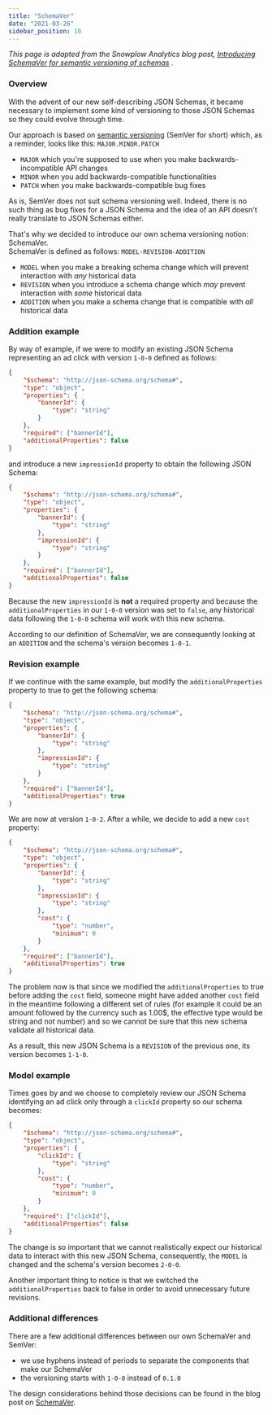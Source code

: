```yaml
---
title: "SchemaVer"
date: "2021-03-26"
sidebar_position: 10
---
```


_This page is adapted from the Snowplow Analytics blog post, [Introducing SchemaVer for semantic versioning of schemas](http://snowplowanalytics.com/blog/2014/05/13/introducing-schemaver-for-semantic-versioning-of-schemas/) ._

### Overview

With the advent of our new self-describing JSON Schemas, it became necessary to implement some kind of versioning to those JSON Schemas so they could evolve through time.

Our approach is based on [semantic versioning](http://semver.org/) (SemVer for short) which, as a reminder, looks like this: `MAJOR.MINOR.PATCH`

- `MAJOR` which you're supposed to use when you make backwards-incompatible API changes
- `MINOR` when you add backwards-compatible functionalities
- `PATCH` when you make backwards-compatible bug fixes

As is, SemVer does not suit schema versioning well. Indeed, there is no such thing as bug fixes for a JSON Schema and the idea of an API doesn't really translate to JSON Schemas either.

That's why we decided to introduce our own schema versioning notion: SchemaVer.  
SchemaVer is defined as follows: `MODEL-REVISION-ADDITION`

- `MODEL` when you make a breaking schema change which will prevent interaction with _any_ historical data
- `REVISION` when you introduce a schema change which _may_ prevent interaction with _some_ historical data
- `ADDITION` when you make a schema change that is compatible with _all_ historical data

### Addition example

By way of example, if we were to modify an existing JSON Schema representing an ad click with version `1-0-0` defined as follows:

```json
{
    "$schema": "http://json-schema.org/schema#",
    "type": "object",
    "properties": {
        "bannerId": {
            "type": "string"
        }
    },
    "required": ["bannerId"],
    "additionalProperties": false
}
```

and introduce a new `impressionId` property to obtain the following JSON Schema:

```json
{
    "$schema": "http://json-schema.org/schema#",
    "type": "object",
    "properties": {
        "bannerId": {
            "type": "string"
        },
        "impressionId": {
            "type": "string"
        }
    },
    "required": ["bannerId"],
    "additionalProperties": false
}
```

Because the new `impressionId` is **not** a required property and because the `additionalProperties` in our `1-0-0` version was set to `false`, any historical data following the `1-0-0` schema will work with this new schema.  
  
According to our definition of SchemaVer, we are consequently looking at an `ADDITION` and the schema's version becomes `1-0-1`.

### Revision example

If we continue with the same example, but modify the `additionalProperties` property to true to get the following schema:

```json
{
    "$schema": "http://json-schema.org/schema#",
    "type": "object",
    "properties": {
        "bannerId": {
            "type": "string"
        },
        "impressionId": {
            "type": "string"
        }
    },
    "required": ["bannerId"],
    "additionalProperties": true
}
```

We are now at version `1-0-2`. After a while, we decide to add a new `cost` property:

```json
{
    "$schema": "http://json-schema.org/schema#",
    "type": "object",
    "properties": {
        "bannerId": {
            "type": "string"
        },
        "impressionId": {
            "type": "string"
        },
        "cost": {
            "type": "number",
            "minimum": 0
        }
    },
    "required": ["bannerId"],
    "additionalProperties": true
}
```

The problem now is that since we modified the `additionalProperties` to true before adding the `cost` field, someone might have added another `cost` field in the meantime following a different set of rules (for example it could be an amount followed by the currency such as 1.00$, the effective type would be string and not number) and so we cannot be sure that this new schema validate all historical data.  
  
As a result, this new JSON Schema is a `REVISION` of the previous one, its version becomes `1-1-0`.

### Model example

Times goes by and we choose to completely review our JSON Schema identifying an ad click only through a `clickId` property so our schema becomes:

```json
{
    "$schema": "http://json-schema.org/schema#",
    "type": "object",
    "properties": {
        "clickId": {
            "type": "string"
        },
        "cost": {
            "type": "number",
            "minimum": 0
        }
    },
    "required": ["clickId"],
    "additionalProperties": false
}
```

The change is so important that we cannot realistically expect our historical data to interact with this new JSON Schema, consequently, the `MODEL` is changed and the schema's version becomes `2-0-0`.  
  
Another important thing to notice is that we switched the `additionalProperties` back to false in order to avoid unnecessary future revisions.

### Additional differences

There are a few additional differences between our own SchemaVer and SemVer:

- we use hyphens instead of periods to separate the components that make our SchemaVer
- the versioning starts with `1-0-0` instead of `0.1.0`

The design considerations behind those decisions can be found in the blog post on [SchemaVer](http://snowplowanalytics.com/blog/2014/05/13/introducing-schemaver-for-semantic-versioning-of-schemas/).
